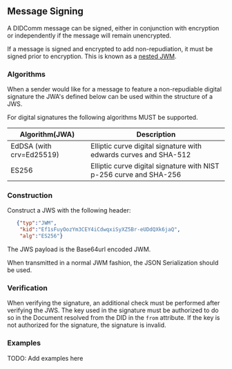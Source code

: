 ## Message Signing

A DIDComm message can be signed, either in conjunction with encryption or independently if the message will remain unencrypted.

If a message is signed and encrypted to add non-repudiation, it must be signed prior to encryption. This is known as a [nested JWM](https://tools.ietf.org/html/draft-looker-jwm-01#section-1.2).

### Algorithms

When a sender would like for a message to feature a non-repudiable digital signature the JWA's defined below can be used within the structure of a JWS.

For digital signatures the following algorithms MUST be supported.

| Algorithm(JWA)           | Description                                                  |
| ------------------------ | ------------------------------------------------------------ |
| EdDSA (with crv=Ed25519) | Elliptic curve digital signature with edwards curves and SHA-512 |
| ES256                    | Elliptic curve digital signature with NIST p-256 curve and SHA-256 |

### Construction

Construct a JWS with the following header:

```json
   {"typ":"JWM",
    "kid":"Ef1sFuyOozYm3CEY4iCdwqxiSyXZ5Br-eUDdQXk6jaQ",
    "alg":"ES256"}
```

The JWS payload is the Base64url encoded JWM.

When transmitted in a normal JWM fashion, the JSON Serialization should be used.

### Verification

When verifying the signature, an additional check must be performed after verifying the JWS. The key used in the signature must be authorized to do so in the Document resolved from the DID in the `from` attribute. If the key is not authorized for the signature, the signature is invalid.

### Examples

TODO: Add examples here